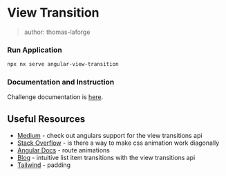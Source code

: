 # View Transition

> author: thomas-laforge

### Run Application

```bash
npx nx serve angular-view-transition
```

### Documentation and Instruction

Challenge documentation is [here](https://angular-challenges.vercel.app/challenges/angular/44-view-transition/).

## Useful Resources

- [Medium](https://blog.angular.io/check-out-angulars-support-for-the-view-transitions-api-3937376cfc19) - check out angulars support for the view transitions api
- [Stack Overflow](https://stackoverflow.com/questions/16546350/is-there-a-way-to-make-css-animation-work-diagonally) - is there a way to make css animation work diagonally
- [Angular Docs](https://angular.io/guide/route-animations) - route animations
- [Blog](https://chriscoyier.net/2023/01/16/intuitive-list-item-transitions-with-the-view-transitions-api/) - intuitive list item transitions with the view transitions api
- [Tailwind](https://tailwindcss.com/docs/padding) - padding
